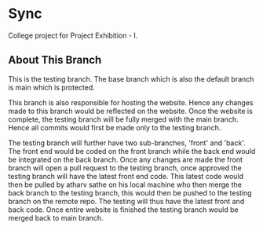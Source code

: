 # Sync
College project for Project Exhibition - I.

## About This Branch
This is the testing branch. The base branch which is also the default branch is main which is protected. <br>

This branch is also responsible for hosting the website. Hence any changes made to this branch would be reflected on the website.
Once the website is complete, the testing branch will be fully merged with the main branch. Hence all commits would 
first be made only to the testing branch.<br>

The testing branch will further have two sub-branches, 'front' and 'back'. The front end would be coded on the front branch while the back end would be integrated on the back branch. Once any changes are made the front branch will open a pull request to the testing branch, once approved the testing branch will have the latest front end code. This latest code would then be pulled by atharv sathe on his local machine who then merge the back branch to the testing branch, this would then be pushed to the testing branch on the remote repo. The testing will thus have the latest front and back code. Once entire website is finished the testing branch would be merged back to main branch.<br>